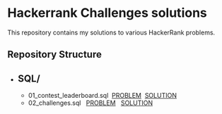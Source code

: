 # Hackerrank Challenges solutions

This repository contains my solutions to various HackerRank problems.

## Repository Structure

- SQL/
    - 
  - 01_contest_leaderboard.sql &nbsp;[PROBLEM](https://www.hackerrank.com/challenges/contest-leaderboard/problem)&nbsp; [SOLUTION](https://github.com/imyutta/hackerrank_challenges/blob/main/SQL/001_contest_leaderboard.sql) 
  - 02_challenges.sql &nbsp; [PROBLEM](https://www.hackerrank.com/challenges/challenges/problem) &nbsp; [SOLUTION](https://github.com/imyutta/hackerrank_challenges/blob/main/SQL/02_challenges.sql)

